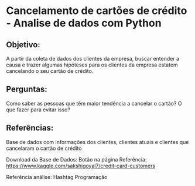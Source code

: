 # Cancelamento de cartões de crédito - Analise de dados com Python

## Objetivo: 

A partir da coleta de dados dos clientes da empresa, buscar entender a causa e trazer algumas hipóteses para os clientes da empresa estatem cancelando o seu cartão de crédito.  

## Perguntas: 

Como saber as pessoas que têm maior tendência a cancelar o cartão? 
O que fazer para evitar isso?  

## Referências: 

Base de dados com informações dos clientes, clientes atuais e clientes que cancelaram o cartão de crédito  

Download da Base de Dados: Botão na página Referência: https://www.kaggle.com/sakshigoyal7/credit-card-customers  

Referência análise: Hashtag Programação
